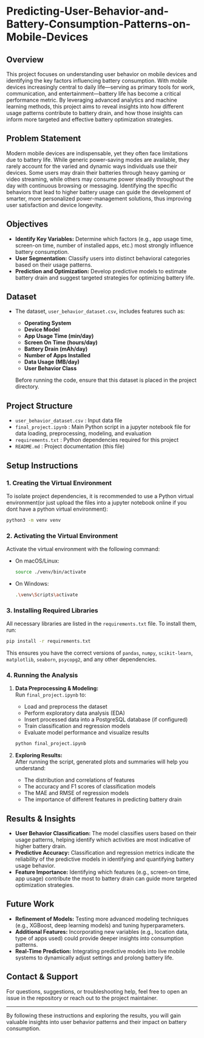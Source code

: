 # Predicting-User-Behavior-and-Battery-Consumption-Patterns-on-Mobile-Devices

## Overview

This project focuses on understanding user behavior on mobile devices and identifying the key factors influencing battery consumption. With mobile devices increasingly central to daily life—serving as primary tools for work, communication, and entertainment—battery life has become a critical performance metric. By leveraging advanced analytics and machine learning methods, this project aims to reveal insights into how different usage patterns contribute to battery drain, and how those insights can inform more targeted and effective battery optimization strategies.

## Problem Statement

Modern mobile devices are indispensable, yet they often face limitations due to battery life. While generic power-saving modes are available, they rarely account for the varied and dynamic ways individuals use their devices. Some users may drain their batteries through heavy gaming or video streaming, while others may consume power steadily throughout the day with continuous browsing or messaging. Identifying the specific behaviors that lead to higher battery usage can guide the development of smarter, more personalized power-management solutions, thus improving user satisfaction and device longevity.

## Objectives

- **Identify Key Variables:** Determine which factors (e.g., app usage time, screen-on time, number of installed apps, etc.) most strongly influence battery consumption.
- **User Segmentation:** Classify users into distinct behavioral categories based on their usage patterns.
- **Prediction and Optimization:** Develop predictive models to estimate battery drain and suggest targeted strategies for optimizing battery life.

## Dataset

- The dataset, `user_behavior_dataset.csv`, includes features such as:
  - **Operating System**  
  - **Device Model**  
  - **App Usage Time (min/day)**  
  - **Screen On Time (hours/day)**  
  - **Battery Drain (mAh/day)**  
  - **Number of Apps Installed**  
  - **Data Usage (MB/day)**  
  - **User Behavior Class**

  Before running the code, ensure that this dataset is placed in the project directory.

## Project Structure

- `user_behavior_dataset.csv` : Input data file  
- `final_project.ipynb` : Main Python script in a jupyter notebook file for data loading, preprocessing, modeling, and evaluation  
- `requirements.txt` : Python dependencies required for this project  
- `README.md` : Project documentation (this file)

## Setup Instructions

### 1. Creating the Virtual Environment

To isolate project dependencies, it is recommended to use a Python virtual environment(or just upload the files into a jupyter notebook online if you dont have a python virtual environment):

```bash
python3 -m venv venv
```

### 2. Activating the Virtual Environment

Activate the virtual environment with the following command:

- On macOS/Linux:
  ```bash
  source ./venv/bin/activate
  ```
- On Windows:
  ```bash
  .\venv\Scripts\activate
  ```

### 3. Installing Required Libraries

All necessary libraries are listed in the `requirements.txt` file. To install them, run:

```bash
pip install -r requirements.txt
```

This ensures you have the correct versions of `pandas`, `numpy`, `scikit-learn`, `matplotlib`, `seaborn`, `psycopg2`, and any other dependencies.

### 4. Running the Analysis

1. **Data Preprocessing & Modeling:**  
   Run `final_project.ipynb` to:
   - Load and preprocess the dataset
   - Perform exploratory data analysis (EDA)
   - Insert processed data into a PostgreSQL database (if configured)
   - Train classification and regression models
   - Evaluate model performance and visualize results

   ```bash
   python final_project.ipynb
   ```

2. **Exploring Results:**  
   After running the script, generated plots and summaries will help you understand:
   - The distribution and correlations of features
   - The accuracy and F1 scores of classification models
   - The MAE and RMSE of regression models
   - The importance of different features in predicting battery drain

## Results & Insights

- **User Behavior Classification:** The model classifies users based on their usage patterns, helping identify which activities are most indicative of higher battery drain.
- **Predictive Accuracy:** Classification and regression metrics indicate the reliability of the predictive models in identifying and quantifying battery usage behavior.
- **Feature Importance:** Identifying which features (e.g., screen-on time, app usage) contribute the most to battery drain can guide more targeted optimization strategies.

## Future Work

- **Refinement of Models:** Testing more advanced modeling techniques (e.g., XGBoost, deep learning models) and tuning hyperparameters.
- **Additional Features:** Incorporating new variables (e.g., location data, type of apps used) could provide deeper insights into consumption patterns.
- **Real-Time Prediction:** Integrating predictive models into live mobile systems to dynamically adjust settings and prolong battery life.

## Contact & Support

For questions, suggestions, or troubleshooting help, feel free to open an issue in the repository or reach out to the project maintainer.

---

By following these instructions and exploring the results, you will gain valuable insights into user behavior patterns and their impact on battery consumption.
